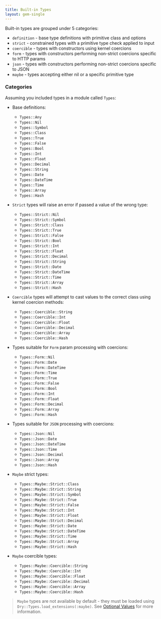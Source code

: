 ```yaml
---
title: Built-in Types
layout: gem-single
---
```


Built-in types are grouped under 5 categories:

- `definition` - base type definitions with primitive class and options
- `strict` - constrained types with a primitive type check applied to input
- `coercible` - types with constructors using kernel coercions
- `form` - types with constructors performing non-strict coercions specific to HTTP params
- `json` - types with constructors performing non-strict coercions specific to JSON
- `maybe` - types accepting either nil or a specific primitive type

### Categories

Assuming you included types in a module called `Types`:

* Base definitions:
  - `Types::Any`
  - `Types::Nil`
  - `Types::Symbol`
  - `Types::Class`
  - `Types::True`
  - `Types::False`
  - `Types::Bool`
  - `Types::Int`
  - `Types::Float`
  - `Types::Decimal`
  - `Types::String`
  - `Types::Date`
  - `Types::DateTime`
  - `Types::Time`
  - `Types::Array`
  - `Types::Hash`

* `Strict` types will raise an error if passed a value of the wrong type:
  - `Types::Strict::Nil`
  - `Types::Strict::Symbol`
  - `Types::Strict::Class`
  - `Types::Strict::True`
  - `Types::Strict::False`
  - `Types::Strict::Bool`
  - `Types::Strict::Int`
  - `Types::Strict::Float`
  - `Types::Strict::Decimal`
  - `Types::Strict::String`
  - `Types::Strict::Date`
  - `Types::Strict::DateTime`
  - `Types::Strict::Time`
  - `Types::Strict::Array`
  - `Types::Strict::Hash`

* `Coercible` types will attempt to cast values to the correct class using kernel coercion methods:
  - `Types::Coercible::String`
  - `Types::Coercible::Int`
  - `Types::Coercible::Float`
  - `Types::Coercible::Decimal`
  - `Types::Coercible::Array`
  - `Types::Coercible::Hash`

* Types suitable for `Form` param processing with coercions:
  - `Types::Form::Nil`
  - `Types::Form::Date`
  - `Types::Form::DateTime`
  - `Types::Form::Time`
  - `Types::Form::True`
  - `Types::Form::False`
  - `Types::Form::Bool`
  - `Types::Form::Int`
  - `Types::Form::Float`
  - `Types::Form::Decimal`
  - `Types::Form::Array`
  - `Types::Form::Hash`

* Types suitable for `JSON` processing with coercions:
  - `Types::Json::Nil`
  - `Types::Json::Date`
  - `Types::Json::DateTime`
  - `Types::Json::Time`
  - `Types::Json::Decimal`
  - `Types::Json::Array`
  - `Types::Json::Hash`

* `Maybe` strict types:
  - `Types::Maybe::Strict::Class`
  - `Types::Maybe::Strict::String`
  - `Types::Maybe::Strict::Symbol`
  - `Types::Maybe::Strict::True`
  - `Types::Maybe::Strict::False`
  - `Types::Maybe::Strict::Int`
  - `Types::Maybe::Strict::Float`
  - `Types::Maybe::Strict::Decimal`
  - `Types::Maybe::Strict::Date`
  - `Types::Maybe::Strict::DateTime`
  - `Types::Maybe::Strict::Time`
  - `Types::Maybe::Strict::Array`
  - `Types::Maybe::Strict::Hash`

* `Maybe` coercible types:
  - `Types::Maybe::Coercible::String`
  - `Types::Maybe::Coercible::Int`
  - `Types::Maybe::Coercible::Float`
  - `Types::Maybe::Coercible::Decimal`
  - `Types::Maybe::Coercible::Array`
  - `Types::Maybe::Coercible::Hash`

> `Maybe` types are not available by default - they must be loaded using `Dry::Types.load_extensions(:maybe)`. See [Optional Values](/gems/dry-types/optional-values) for more information.
